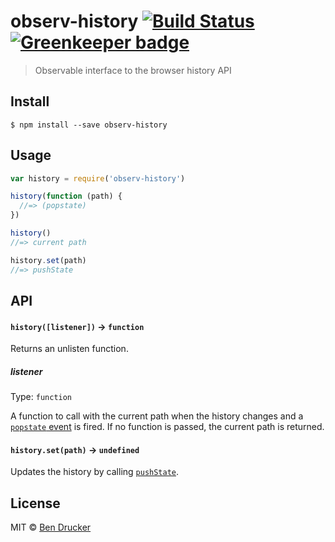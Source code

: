 # observ-history [![Build Status](https://travis-ci.org/bendrucker/observ-history.svg?branch=master)](https://travis-ci.org/bendrucker/observ-history) [![Greenkeeper badge](https://badges.greenkeeper.io/bendrucker/observ-history.svg)](https://greenkeeper.io/)

> Observable interface to the browser history API


## Install

```
$ npm install --save observ-history
```


## Usage

```js
var history = require('observ-history')

history(function (path) {
  //=> (popstate)  
})

history()
//=> current path

history.set(path)
//=> pushState
```

## API

#### `history([listener])` -> `function`

Returns an unlisten function.

##### listener

Type: `function`

A function to call with the current path when the history changes and a [`popstate` event](https://developer.mozilla.org/en-US/docs/Web/Events/popstate) is fired. If no function is passed, the current path is returned.

#### `history.set(path)` -> `undefined`

Updates the history by calling [`pushState`](https://developer.mozilla.org/en-US/docs/Web/API/History/pushState).


## License

MIT © [Ben Drucker](http://bendrucker.me)
